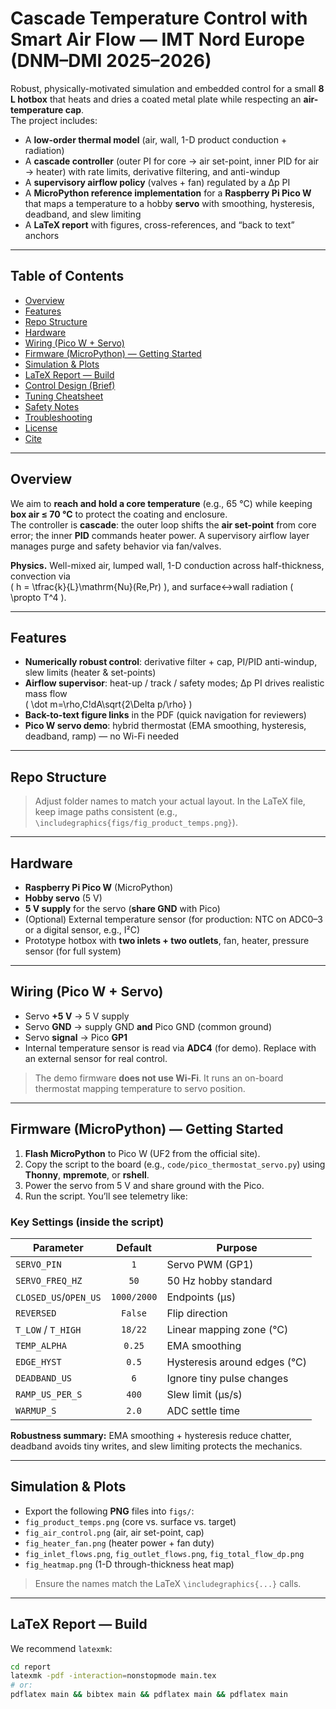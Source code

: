 # Cascade Temperature Control with Smart Air Flow — IMT Nord Europe (DNM–DMI 2025–2026)

Robust, physically-motivated simulation and embedded control for a small **8 L hotbox** that heats and dries a coated metal plate while respecting an **air-temperature cap**.  
The project includes:

- A **low-order thermal model** (air, wall, 1-D product conduction + radiation)
- A **cascade controller** (outer PI for core → air set-point, inner PID for air → heater) with rate limits, derivative filtering, and anti-windup
- A **supervisory airflow policy** (valves + fan) regulated by a ∆p PI
- A **MicroPython reference implementation** for a **Raspberry Pi Pico W** that maps a temperature to a hobby **servo** with smoothing, hysteresis, deadband, and slew limiting
- A **LaTeX report** with figures, cross-references, and “back to text” anchors

---

## Table of Contents

- [Overview](#overview)
- [Features](#features)
- [Repo Structure](#repo-structure)
- [Hardware](#hardware)
- [Wiring (Pico W + Servo)](#wiring-pico-w--servo)
- [Firmware (MicroPython) — Getting Started](#firmware-micropython--getting-started)
- [Simulation & Plots](#simulation--plots)
- [LaTeX Report — Build](#latex-report--build)
- [Control Design (Brief)](#control-design-brief)
- [Tuning Cheatsheet](#tuning-cheatsheet)
- [Safety Notes](#safety-notes)
- [Troubleshooting](#troubleshooting)
- [License](#license)
- [Cite](#cite)

---

## Overview

We aim to **reach and hold a core temperature** (e.g., 65 °C) while keeping **box air ≤ 70 °C** to protect the coating and enclosure.  
The controller is **cascade**: the outer loop shifts the **air set-point** from core error; the inner **PID** commands heater power. A supervisory airflow layer manages purge and safety behavior via fan/valves.

**Physics.** Well-mixed air, lumped wall, 1-D conduction across half-thickness, convection via  
\( h = \tfrac{k}{L}\mathrm{Nu}(Re,Pr) \), and surface↔wall radiation \( \propto T^4 \).

---

## Features

- **Numerically robust control**: derivative filter + cap, PI/PID anti-windup, slew limits (heater & set-points)
- **Airflow supervisor**: heat-up / track / safety modes; ∆p PI drives realistic mass flow  
  \( \dot m=\rho\,C\!dA\sqrt{2\Delta p/\rho} \)
- **Back-to-text figure links** in the PDF (quick navigation for reviewers)
- **Pico W servo demo**: hybrid thermostat (EMA smoothing, hysteresis, deadband, ramp) — no Wi-Fi needed

---

## Repo Structure

> Adjust folder names to match your actual layout. In the LaTeX file, keep image paths consistent (e.g., `\includegraphics{figs/fig_product_temps.png}`).

---

## Hardware

- **Raspberry Pi Pico W** (MicroPython)
- **Hobby servo** (5 V)
- **5 V supply** for the servo (**share GND** with Pico)
- (Optional) External temperature sensor (for production: NTC on ADC0–3 or a digital sensor, e.g., I²C)
- Prototype hotbox with **two inlets + two outlets**, fan, heater, pressure sensor (for full system)

---

## Wiring (Pico W + Servo)

- Servo **+5 V** → 5 V supply  
- Servo **GND** → supply GND **and** Pico GND (common ground)  
- Servo **signal** → Pico **GP1**  
- Internal temperature sensor is read via **ADC4** (for demo). Replace with an external sensor for real control.

> The demo firmware **does not use Wi-Fi**. It runs an on-board thermostat mapping temperature to servo position.

---

## Firmware (MicroPython) — Getting Started

1. **Flash MicroPython** to Pico W (UF2 from the official site).
2. Copy the script to the board (e.g., `code/pico_thermostat_servo.py`) using **Thonny**, **mpremote**, or **rshell**.
3. Power the servo from 5 V and share ground with the Pico.
4. Run the script. You’ll see telemetry like:

### Key Settings (inside the script)

| Parameter            | Default | Purpose                          |
|---------------------|:------:|----------------------------------|
| `SERVO_PIN`         | `1`    | Servo PWM (GP1)                  |
| `SERVO_FREQ_HZ`     | `50`   | 50 Hz hobby standard             |
| `CLOSED_US`/`OPEN_US` | `1000/2000` | Endpoints (µs)             |
| `REVERSED`          | `False`| Flip direction                   |
| `T_LOW` / `T_HIGH`  | `18/22`| Linear mapping zone (°C)         |
| `TEMP_ALPHA`        | `0.25` | EMA smoothing                    |
| `EDGE_HYST`         | `0.5`  | Hysteresis around edges (°C)     |
| `DEADBAND_US`       | `6`    | Ignore tiny pulse changes        |
| `RAMP_US_PER_S`     | `400`  | Slew limit (µs/s)                |
| `WARMUP_S`          | `2.0`  | ADC settle time                  |

**Robustness summary:** EMA smoothing + hysteresis reduce chatter, deadband avoids tiny writes, and slew limiting protects the mechanics.

---

## Simulation & Plots

- Export the following **PNG** files into `figs/`:
- `fig_product_temps.png` (core vs. surface vs. target)
- `fig_air_control.png` (air, air set-point, cap)
- `fig_heater_fan.png` (heater power + fan duty)
- `fig_inlet_flows.png`, `fig_outlet_flows.png`, `fig_total_flow_dp.png`
- `fig_heatmap.png` (1-D through-thickness heat map)

> Ensure the names match the LaTeX `\includegraphics{...}` calls.

---

## LaTeX Report — Build

We recommend `latexmk`:

```bash
cd report
latexmk -pdf -interaction=nonstopmode main.tex
# or:
pdflatex main && bibtex main && pdflatex main && pdflatex main

